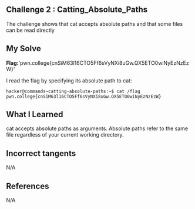 
## Challenge 2 : Catting_Absolute_Paths

The challenge shows that cat accepts absolute paths and that some
files can be read directly

## My Solve
**Flag:**'pwn.college{cnSiM63l16CTO5Ff6sVyNXi8uGw.QX5ETO0wiNyEzNzEzW}'

I read the flag by specifying its absolute path to cat:
```
hacker@commands~catting-absolute-paths:~$ cat /flag
pwn.college{cnSiM63l16CTO5Ff6sVyNXi8uGw.QX5ETO0wiNyEzNzEzW}
```

## What I Learned

cat accepts absolute paths as arguments.
Absolute paths refer to the same file regardless of your current
working directory.


## Incorrect tangents
N/A



## References
N/A
